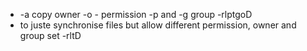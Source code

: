 * -a copy owner -o - permission -p and -g group -rlptgoD
* to juste synchronise files but allow different permission, owner and group set -rltD